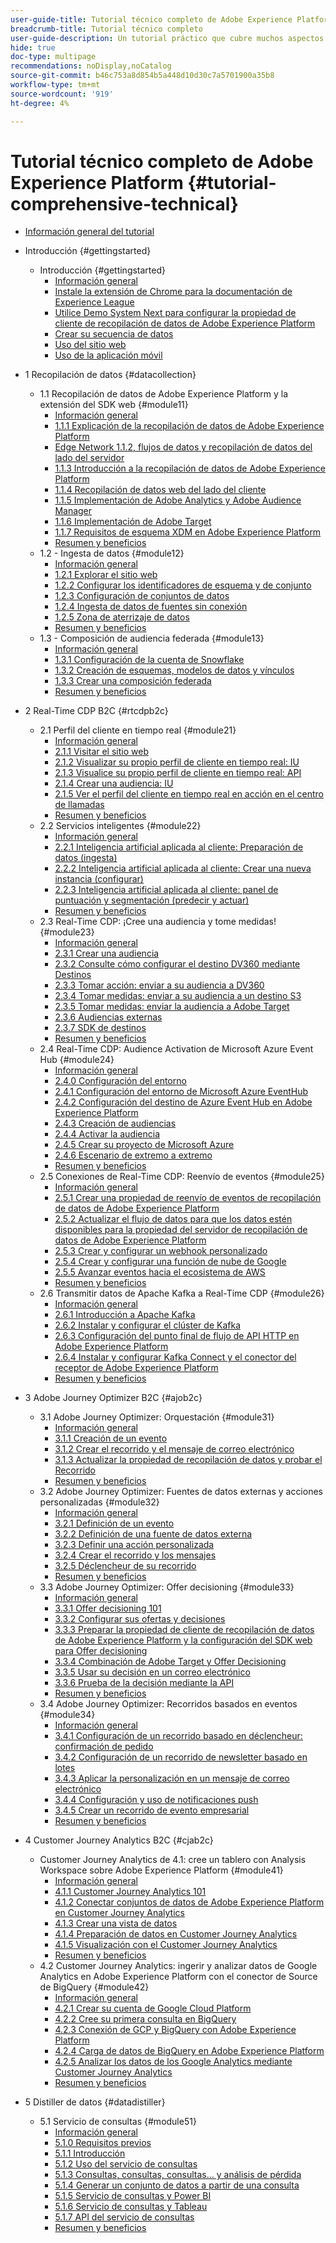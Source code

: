 ```yaml
---
user-guide-title: Tutorial técnico completo de Adobe Experience Platform
breadcrumb-title: Tutorial técnico completo
user-guide-description: Un tutorial práctico que cubre muchos aspectos de Adobe Experience Platform, incluidas las conexiones a sistemas de terceros.
hide: true
doc-type: multipage
recommendations: noDisplay,noCatalog
source-git-commit: b46c753a8d854b5a448d10d30c7a5701900a35b8
workflow-type: tm+mt
source-wordcount: '919'
ht-degree: 4%

---
```



# Tutorial técnico completo de Adobe Experience Platform {#tutorial-comprehensive-technical}

+ [Información general del tutorial](/help/tutorial-comprehensive-technical/overview.md)

+ Introducción {#gettingstarted}
   + Introducción {#gettingstarted}
      + [Información general](/help/tutorial-comprehensive-technical/modules/gettingstarted/gettingstarted/getting-started.md)
      + [Instale la extensión de Chrome para la documentación de Experience League](/help/tutorial-comprehensive-technical/modules/gettingstarted/gettingstarted/ex1.md)
      + [Utilice Demo System Next para configurar la propiedad de cliente de recopilación de datos de Adobe Experience Platform](/help/tutorial-comprehensive-technical/modules/gettingstarted/gettingstarted/ex2.md)
      + [Crear su secuencia de datos](/help/tutorial-comprehensive-technical/modules/gettingstarted/gettingstarted/ex3.md)
      + [Uso del sitio web](/help/tutorial-comprehensive-technical/modules/gettingstarted/gettingstarted/ex4.md)
      + [Uso de la aplicación móvil](/help/tutorial-comprehensive-technical/modules/gettingstarted/gettingstarted/ex5.md)

+ 1 Recopilación de datos {#datacollection}
   + 1.1 Recopilación de datos de Adobe Experience Platform y la extensión del SDK web {#module11}
      + [Información general](/help/tutorial-comprehensive-technical/modules/datacollection/module1.1/data-ingestion-launch-web-sdk.md)
      + [1.1.1 Explicación de la recopilación de datos de Adobe Experience Platform](/help/tutorial-comprehensive-technical/modules/datacollection/module1.1/ex1.md)
      + [Edge Network 1.1.2, flujos de datos y recopilación de datos del lado del servidor](/help/tutorial-comprehensive-technical/modules/datacollection/module1.1/ex2.md)
      + [1.1.3 Introducción a la recopilación de datos de Adobe Experience Platform](/help/tutorial-comprehensive-technical/modules/datacollection/module1.1/ex3.md)
      + [1.1.4 Recopilación de datos web del lado del cliente](/help/tutorial-comprehensive-technical/modules/datacollection/module1.1/ex4.md)
      + [1.1.5 Implementación de Adobe Analytics y Adobe Audience Manager](/help/tutorial-comprehensive-technical/modules/datacollection/module1.1/ex5.md)
      + [1.1.6 Implementación de Adobe Target](/help/tutorial-comprehensive-technical/modules/datacollection/module1.1/ex6.md)
      + [1.1.7 Requisitos de esquema XDM en Adobe Experience Platform](/help/tutorial-comprehensive-technical/modules/datacollection/module1.1/ex7.md)
      + [Resumen y beneficios](/help/tutorial-comprehensive-technical/modules/datacollection/module1.1/summary.md)
   + 1.2 - Ingesta de datos {#module12}
      + [Información general](/help/tutorial-comprehensive-technical/modules/datacollection/module1.2/data-ingestion.md)
      + [1.2.1 Explorar el sitio web](/help/tutorial-comprehensive-technical/modules/datacollection/module1.2/ex1.md)
      + [1.2.2 Configurar los identificadores de esquema y de conjunto](/help/tutorial-comprehensive-technical/modules/datacollection/module1.2/ex2.md)
      + [1.2.3 Configuración de conjuntos de datos](/help/tutorial-comprehensive-technical/modules/datacollection/module1.2/ex3.md)
      + [1.2.4 Ingesta de datos de fuentes sin conexión](/help/tutorial-comprehensive-technical/modules/datacollection/module1.2/ex4.md)
      + [1.2.5 Zona de aterrizaje de datos](/help/tutorial-comprehensive-technical/modules/datacollection/module1.2/ex5.md)
      + [Resumen y beneficios](/help/tutorial-comprehensive-technical/modules/datacollection/module1.2/summary.md)
   + 1.3 - Composición de audiencia federada {#module13}
      + [Información general](/help/tutorial-comprehensive-technical/modules/datacollection/module1.3/fac.md)
      + [1.3.1 Configuración de la cuenta de Snowflake](/help/tutorial-comprehensive-technical/modules/datacollection/module1.3/ex1.md)
      + [1.3.2 Creación de esquemas, modelos de datos y vínculos](/help/tutorial-comprehensive-technical/modules/datacollection/module1.3/ex2.md)
      + [1.3.3 Crear una composición federada](/help/tutorial-comprehensive-technical/modules/datacollection/module1.3/ex3.md)
      + [Resumen y beneficios](/help/tutorial-comprehensive-technical/modules/datacollection/module1.3/summary.md)

+ 2 Real-Time CDP B2C {#rtcdpb2c}
   + 2.1 Perfil del cliente en tiempo real {#module21}
      + [Información general](/help/tutorial-comprehensive-technical/modules/rtcdp-b2c/module2.1/real-time-customer-profile.md)
      + [2.1.1 Visitar el sitio web](/help/tutorial-comprehensive-technical/modules/rtcdp-b2c/module2.1/ex1.md)
      + [2.1.2 Visualizar su propio perfil de cliente en tiempo real: IU](/help/tutorial-comprehensive-technical/modules/rtcdp-b2c/module2.1/ex2.md)
      + [2.1.3 Visualice su propio perfil de cliente en tiempo real: API](/help/tutorial-comprehensive-technical/modules/rtcdp-b2c/module2.1/ex3.md)
      + [2.1.4 Crear una audiencia: IU](/help/tutorial-comprehensive-technical/modules/rtcdp-b2c/module2.1/ex4.md)
      + [2.1.5 Ver el perfil del cliente en tiempo real en acción en el centro de llamadas](/help/tutorial-comprehensive-technical/modules/rtcdp-b2c/module2.1/ex5.md)
      + [Resumen y beneficios](/help/tutorial-comprehensive-technical/modules/rtcdp-b2c/module2.1/summary.md)
   + 2.2 Servicios inteligentes {#module22}
      + [Información general](/help/tutorial-comprehensive-technical/modules/rtcdp-b2c/module2.2/intelligent-services.md)
      + [2.2.1 Inteligencia artificial aplicada al cliente: Preparación de datos (ingesta)](/help/tutorial-comprehensive-technical/modules/rtcdp-b2c/module2.2/ex1.md)
      + [2.2.2 Inteligencia artificial aplicada al cliente: Crear una nueva instancia (configurar)](/help/tutorial-comprehensive-technical/modules/rtcdp-b2c/module2.2/ex2.md)
      + [2.2.3 Inteligencia artificial aplicada al cliente: panel de puntuación y segmentación (predecir y actuar)](/help/tutorial-comprehensive-technical/modules/rtcdp-b2c/module2.2/ex3.md)
      + [Resumen y beneficios](/help/tutorial-comprehensive-technical/modules/rtcdp-b2c/module2.2/summary.md)
   + 2.3 Real-Time CDP: ¡Cree una audiencia y tome medidas! {#module23}
      + [Información general](/help/tutorial-comprehensive-technical/modules/rtcdp-b2c/module2.3/real-time-cdp-build-a-segment-take-action.md)
      + [2.3.1 Crear una audiencia](/help/tutorial-comprehensive-technical/modules/rtcdp-b2c/module2.3/ex1.md)
      + [2.3.2 Consulte cómo configurar el destino DV360 mediante Destinos](/help/tutorial-comprehensive-technical/modules/rtcdp-b2c/module2.3/ex2.md)
      + [2.3.3 Tomar acción: enviar a su audiencia a DV360](/help/tutorial-comprehensive-technical/modules/rtcdp-b2c/module2.3/ex3.md)
      + [2.3.4 Tomar medidas: enviar a su audiencia a un destino S3](/help/tutorial-comprehensive-technical/modules/rtcdp-b2c/module2.3/ex4.md)
      + [2.3.5 Tomar medidas: enviar la audiencia a Adobe Target](/help/tutorial-comprehensive-technical/modules/rtcdp-b2c/module2.3/ex5.md)
      + [2.3.6 Audiencias externas](/help/tutorial-comprehensive-technical/modules/rtcdp-b2c/module2.3/ex6.md)
      + [2.3.7 SDK de destinos](/help/tutorial-comprehensive-technical/modules/rtcdp-b2c/module2.3/ex7.md)
      + [Resumen y beneficios](/help/tutorial-comprehensive-technical/modules/rtcdp-b2c/module2.3/summary.md)
   + 2.4 Real-Time CDP: Audience Activation de Microsoft Azure Event Hub {#module24}
      + [Información general](/help/tutorial-comprehensive-technical/modules/rtcdp-b2c/module2.4/segment-activation-microsoft-azure-eventhub.md)
      + [2.4.0 Configuración del entorno](/help/tutorial-comprehensive-technical/modules/rtcdp-b2c/module2.4/ex0.md)
      + [2.4.1 Configuración del entorno de Microsoft Azure EventHub](/help/tutorial-comprehensive-technical/modules/rtcdp-b2c/module2.4/ex1.md)
      + [2.4.2 Configuración del destino de Azure Event Hub en Adobe Experience Platform](/help/tutorial-comprehensive-technical/modules/rtcdp-b2c/module2.4/ex2.md)
      + [2.4.3 Creación de audiencias](/help/tutorial-comprehensive-technical/modules/rtcdp-b2c/module2.4/ex3.md)
      + [2.4.4 Activar la audiencia](/help/tutorial-comprehensive-technical/modules/rtcdp-b2c/module2.4/ex4.md)
      + [2.4.5 Crear su proyecto de Microsoft Azure](/help/tutorial-comprehensive-technical/modules/rtcdp-b2c/module2.4/ex5.md)
      + [2.4.6 Escenario de extremo a extremo](/help/tutorial-comprehensive-technical/modules/rtcdp-b2c/module2.4/ex6.md)
      + [Resumen y beneficios](/help/tutorial-comprehensive-technical/modules/rtcdp-b2c/module2.4/summary.md)
   + 2.5 Conexiones de Real-Time CDP: Reenvío de eventos {#module25}
      + [Información general](/help/tutorial-comprehensive-technical/modules/rtcdp-b2c/module2.5/aep-data-collection-ssf.md)
      + [2.5.1 Crear una propiedad de reenvío de eventos de recopilación de datos de Adobe Experience Platform](/help/tutorial-comprehensive-technical/modules/rtcdp-b2c/module2.5/ex1.md)
      + [2.5.2 Actualizar el flujo de datos para que los datos estén disponibles para la propiedad del servidor de recopilación de datos de Adobe Experience Platform](/help/tutorial-comprehensive-technical/modules/rtcdp-b2c/module2.5/ex2.md)
      + [2.5.3 Crear y configurar un webhook personalizado](/help/tutorial-comprehensive-technical/modules/rtcdp-b2c/module2.5/ex3.md)
      + [2.5.4 Crear y configurar una función de nube de Google](/help/tutorial-comprehensive-technical/modules/rtcdp-b2c/module2.5/ex4.md)
      + [2.5.5 Avanzar eventos hacia el ecosistema de AWS](/help/tutorial-comprehensive-technical/modules/rtcdp-b2c/module2.5/ex5.md)
      + [Resumen y beneficios](/help/tutorial-comprehensive-technical/modules/rtcdp-b2c/module2.5/summary.md)
   + 2.6 Transmitir datos de Apache Kafka a Real-Time CDP {#module26}
      + [Información general](/help/tutorial-comprehensive-technical/modules/rtcdp-b2c/module2.6/aep-apache-kafka.md)
      + [2.6.1 Introducción a Apache Kafka](/help/tutorial-comprehensive-technical/modules/rtcdp-b2c/module2.6/ex1.md)
      + [2.6.2 Instalar y configurar el clúster de Kafka](/help/tutorial-comprehensive-technical/modules/rtcdp-b2c/module2.6/ex2.md)
      + [2.6.3 Configuración del punto final de flujo de API HTTP en Adobe Experience Platform](/help/tutorial-comprehensive-technical/modules/rtcdp-b2c/module2.6/ex3.md)
      + [2.6.4 Instalar y configurar Kafka Connect y el conector del receptor de Adobe Experience Platform](/help/tutorial-comprehensive-technical/modules/rtcdp-b2c/module2.6/ex4.md)
      + [Resumen y beneficios](/help/tutorial-comprehensive-technical/modules/rtcdp-b2c/module2.6/summary.md)

+ 3 Adobe Journey Optimizer B2C {#ajob2c}
   + 3.1 Adobe Journey Optimizer: Orquestación {#module31}
      + [Información general](/help/tutorial-comprehensive-technical/modules/ajo-b2c/module3.1/journey-orchestration-create-account.md)
      + [3.1.1 Creación de un evento](/help/tutorial-comprehensive-technical/modules/ajo-b2c/module3.1/ex1.md)
      + [3.1.2 Crear el recorrido y el mensaje de correo electrónico](/help/tutorial-comprehensive-technical/modules/ajo-b2c/module3.1/ex2.md)
      + [3.1.3 Actualizar la propiedad de recopilación de datos y probar el Recorrido](/help/tutorial-comprehensive-technical/modules/ajo-b2c/module3.1/ex3.md)
      + [Resumen y beneficios](/help/tutorial-comprehensive-technical/modules/ajo-b2c/module3.1/summary.md)
   + 3.2 Adobe Journey Optimizer: Fuentes de datos externas y acciones personalizadas {#module32}
      + [Información general](/help/tutorial-comprehensive-technical/modules/ajo-b2c/module3.2/journey-orchestration-external-weather-api-sms.md)
      + [3.2.1 Definición de un evento](/help/tutorial-comprehensive-technical/modules/ajo-b2c/module3.2/ex1.md)
      + [3.2.2 Definición de una fuente de datos externa](/help/tutorial-comprehensive-technical/modules/ajo-b2c/module3.2/ex2.md)
      + [3.2.3 Definir una acción personalizada](/help/tutorial-comprehensive-technical/modules/ajo-b2c/module3.2/ex3.md)
      + [3.2.4 Crear el recorrido y los mensajes](/help/tutorial-comprehensive-technical/modules/ajo-b2c/module3.2/ex4.md)
      + [3.2.5 Déclencheur de su recorrido](/help/tutorial-comprehensive-technical/modules/ajo-b2c/module3.2/ex5.md)
      + [Resumen y beneficios](/help/tutorial-comprehensive-technical/modules/ajo-b2c/module3.2/summary.md)
   + 3.3 Adobe Journey Optimizer: Offer decisioning {#module33}
      + [Información general](/help/tutorial-comprehensive-technical/modules/ajo-b2c/module3.3/offer-decisioning.md)
      + [3.3.1 Offer decisioning 101](/help/tutorial-comprehensive-technical/modules/ajo-b2c/module3.3/ex1.md)
      + [3.3.2 Configurar sus ofertas y decisiones](/help/tutorial-comprehensive-technical/modules/ajo-b2c/module3.3/ex2.md)
      + [3.3.3 Preparar la propiedad de cliente de recopilación de datos de Adobe Experience Platform y la configuración del SDK web para Offer decisioning](/help/tutorial-comprehensive-technical/modules/ajo-b2c/module3.3/ex3.md)
      + [3.3.4 Combinación de Adobe Target y Offer Decisioning](/help/tutorial-comprehensive-technical/modules/ajo-b2c/module3.3/ex4.md)
      + [3.3.5 Usar su decisión en un correo electrónico](/help/tutorial-comprehensive-technical/modules/ajo-b2c/module3.3/ex5.md)
      + [3.3.6 Prueba de la decisión mediante la API](/help/tutorial-comprehensive-technical/modules/ajo-b2c/module3.3/ex6.md)
      + [Resumen y beneficios](/help/tutorial-comprehensive-technical/modules/ajo-b2c/module3.3/summary.md)
   + 3.4 Adobe Journey Optimizer: Recorridos basados en eventos {#module34}
      + [Información general](/help/tutorial-comprehensive-technical/modules/ajo-b2c/module3.4/journeyoptimizer.md)
      + [3.4.1 Configuración de un recorrido basado en déclencheur: confirmación de pedido](/help/tutorial-comprehensive-technical/modules/ajo-b2c/module3.4/ex1.md)
      + [3.4.2 Configuración de un recorrido de newsletter basado en lotes](/help/tutorial-comprehensive-technical/modules/ajo-b2c/module3.4/ex2.md)
      + [3.4.3 Aplicar la personalización en un mensaje de correo electrónico](/help/tutorial-comprehensive-technical/modules/ajo-b2c/module3.4/ex3.md)
      + [3.4.4 Configuración y uso de notificaciones push](/help/tutorial-comprehensive-technical/modules/ajo-b2c/module3.4/ex4.md)
      + [3.4.5 Crear un recorrido de evento empresarial](/help/tutorial-comprehensive-technical/modules/ajo-b2c/module3.4/ex5.md)
      + [Resumen y beneficios](/help/tutorial-comprehensive-technical/modules/ajo-b2c/module3.4/summary.md)

+ 4 Customer Journey Analytics B2C {#cjab2c}
   + Customer Journey Analytics de 4.1: cree un tablero con Analysis Workspace sobre Adobe Experience Platform {#module41}
      + [Información general](/help/tutorial-comprehensive-technical/modules/cja-b2c/module4.1/customer-journey-analytics-build-a-dashboard.md)
      + [4.1.1 Customer Journey Analytics 101](/help/tutorial-comprehensive-technical/modules/cja-b2c/module4.1/ex1.md)
      + [4.1.2 Conectar conjuntos de datos de Adobe Experience Platform en Customer Journey Analytics](/help/tutorial-comprehensive-technical/modules/cja-b2c/module4.1/ex2.md)
      + [4.1.3 Crear una vista de datos](/help/tutorial-comprehensive-technical/modules/cja-b2c/module4.1/ex3.md)
      + [4.1.4 Preparación de datos en Customer Journey Analytics](/help/tutorial-comprehensive-technical/modules/cja-b2c/module4.1/ex4.md)
      + [4.1.5 Visualización con el Customer Journey Analytics](/help/tutorial-comprehensive-technical/modules/cja-b2c/module4.1/ex5.md)
      + [Resumen y beneficios](/help/tutorial-comprehensive-technical/modules/cja-b2c/module4.1/summary.md)
   + 4.2 Customer Journey Analytics: ingerir y analizar datos de Google Analytics en Adobe Experience Platform con el conector de Source de BigQuery {#module42}
      + [Información general](/help/tutorial-comprehensive-technical/modules/cja-b2c/module4.2/customer-journey-analytics-bigquery-gcp.md)
      + [4.2.1 Crear su cuenta de Google Cloud Platform](/help/tutorial-comprehensive-technical/modules/cja-b2c/module4.2/ex1.md)
      + [4.2.2 Cree su primera consulta en BigQuery](/help/tutorial-comprehensive-technical/modules/cja-b2c/module4.2/ex2.md)
      + [4.2.3 Conexión de GCP y BigQuery con Adobe Experience Platform](/help/tutorial-comprehensive-technical/modules/cja-b2c/module4.2/ex3.md)
      + [4.2.4 Carga de datos de BigQuery en Adobe Experience Platform](/help/tutorial-comprehensive-technical/modules/cja-b2c/module4.2/ex4.md)
      + [4.2.5 Analizar los datos de los Google Analytics mediante Customer Journey Analytics](/help/tutorial-comprehensive-technical/modules/cja-b2c/module4.2/ex5.md)
      + [Resumen y beneficios](/help/tutorial-comprehensive-technical/modules/cja-b2c/module4.2/summary.md)

+ 5 Distiller de datos {#datadistiller}
   + 5.1 Servicio de consultas {#module51}
      + [Información general](/help/tutorial-comprehensive-technical/modules/datadistiller/module5.1/query-service.md)
      + [5.1.0 Requisitos previos](/help/tutorial-comprehensive-technical/modules/datadistiller/module5.1/ex0.md)
      + [5.1.1 Introducción](/help/tutorial-comprehensive-technical/modules/datadistiller/module5.1/ex1.md)
      + [5.1.2 Uso del servicio de consultas](/help/tutorial-comprehensive-technical/modules/datadistiller/module5.1/ex2.md)
      + [5.1.3 Consultas, consultas, consultas... y análisis de pérdida](/help/tutorial-comprehensive-technical/modules/datadistiller/module5.1/ex3.md)
      + [5.1.4 Generar un conjunto de datos a partir de una consulta](/help/tutorial-comprehensive-technical/modules/datadistiller/module5.1/ex4.md)
      + [5.1.5 Servicio de consultas y Power BI](/help/tutorial-comprehensive-technical/modules/datadistiller/module5.1/ex5.md)
      + [5.1.6 Servicio de consultas y Tableau](/help/tutorial-comprehensive-technical/modules/datadistiller/module5.1/ex6.md)
      + [5.1.7 API del servicio de consultas](/help/tutorial-comprehensive-technical/modules/datadistiller/module5.1/ex7.md)
      + [Resumen y beneficios](/help/tutorial-comprehensive-technical/modules/datadistiller/module5.1/summary.md)




